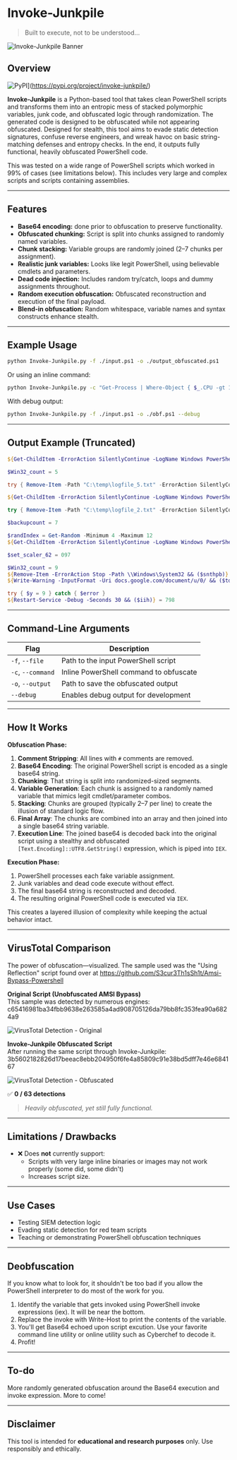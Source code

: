 # Invoke-Junkpile

> Built to execute, not to be understood...

![Invoke-Junkpile Banner](assets/banner.png)

## Overview

  ![PyPI](https://img.shields.io/pypi/v/invoke-junkpile)](https://pypi.org/project/invoke-junkpile/)

**Invoke-Junkpile** is a Python-based tool that takes clean PowerShell scripts and transforms them into an entropic mess of stacked polymorphic variables, junk code, and obfuscated logic through randomization. The generated code is designed to be obfuscated while not appearing obfuscated. Designed for stealth, this tool aims to evade static detection signatures, confuse reverse engineers, and wreak havoc on basic string-matching defenses and entropy checks. In the end, it outputs fully functional, heavily obfuscated PowerShell code.

This was tested on a wide range of PowerShell scripts which worked in 99% of cases (see limitations below). This includes very large and complex scripts and scripts containing assemblies. 

---

## Features

- **Base64 encoding:** done prior to obfuscation to preserve functionality.
- **Obfuscated chunking:** Script is split into chunks assigned to randomly named variables.
- **Chunk stacking:** Variable groups are randomly joined (2–7 chunks per assignment).
- **Realistic junk variables:** Looks like legit PowerShell, using believable cmdlets and parameters.
- **Dead code injection:** Includes random try/catch, loops and dummy assignments throughout.
- **Random execution obfuscation:** Obfuscated reconstruction and execution of the final payload.
- **Blend-in obfuscation:** Random whitespace, variable names and syntax constructs enhance stealth.

---

## Example Usage

```bash
python Invoke-Junkpile.py -f ./input.ps1 -o ./output_obfuscated.ps1
```

Or using an inline command:

```bash
python Invoke-Junkpile.py -c "Get-Process | Where-Object { $_.CPU -gt 100 }"
```

With debug output:

```bash
python Invoke-Junkpile.py -f ./input.ps1 -o ./obf.ps1 --debug
```

---

## Output Example (Truncated)

```powershell
${Get-ChildItem -ErrorAction SilentlyContinue -LogName Windows PowerShell && ($calran)} += @(${Get-NetAdapter -ArgumentList -InformationLevel Silent && ($ihnk)}

$Win32_count = 5

try { Remove-Item -Path "C:\temp\logfile_5.txt" -ErrorAction SilentlyContinue } catch { Start-Sleep -Seconds 6 }

${Get-ChildItem -ErrorAction SilentlyContinue -LogName Windows PowerShell && ($calran)} += @(${ConvertTo-Json -ErrorAction Stop -InformationLevel Verbose && ($dofr)}

try { Remove-Item -Path "C:\temp\logfile_2.txt" -ErrorAction SilentlyContinue } catch { Start-Sleep -Seconds 0 }

$backupcount = 7

$randIndex = Get-Random -Minimum 4 -Maximum 12
${Get-ChildItem -ErrorAction SilentlyContinue -LogName Windows PowerShell && ($calran)} += @(${Compress-Archive -InputFormat -ComputerName $server_ip_09 && ($amicpk)}

$set_scaler_62 = 097

$Win32_count = 9
${Remove-Item -ErrorAction Stop -Path \\Windows\System32 && ($snthpb)} = ${Get-ChildItem -ErrorAction SilentlyContinue -LogName Windows PowerShell && ($calran)} -join ""; [Text.Encoding]::('UTF8').('Ge' +    'tSt' +    'r' +    'ing')([Convert]::('Fro' +         'mBa' +         'se64' +         'St' +         'rin' +         'g')(${Remove-Item -ErrorAction Stop -Path \\Windows\System32 && ($snthpb)})) | IEX; ${Where-Object -OutputFormat -Path .\Temp && ($fon)} = 816
${Write-Warning -InputFormat -Uri docs.google.com/document/u/0/ && ($tdi)} = 13

try { $y = 9 } catch { $error }
${Restart-Service -Debug -Seconds 30 && ($iih)} = 798
```

---

## Command-Line Arguments

| Flag              | Description                            |
| ----------------- | -------------------------------------- |
| `-f`, `--file`    | Path to the input PowerShell script    |
| `-c`, `--command` | Inline PowerShell command to obfuscate |
| `-o`, `--output`  | Path to save the obfuscated output     |
| `--debug`         | Enables debug output for development   |

---

## How It Works

**Obfuscation Phase:**

1. **Comment Stripping**: All lines with `#` comments are removed.
2. **Base64 Encoding**: The original PowerShell script is encoded as a single base64 string.
3. **Chunking**: That string is split into randomized-sized segments.
4. **Variable Generation**: Each chunk is assigned to a randomly named variable that mimics legit cmdlet/parameter combos.
5. **Stacking**: Chunks are grouped (typically 2–7 per line) to create the illusion of standard logic flow.
6. **Final Array**: The chunks are combined into an array and then joined into a single base64 string variable.
7. **Execution Line**: The joined base64 is decoded back into the original script using a stealthy and obfuscated `[Text.Encoding]::UTF8.GetString()` expression, which is piped into `IEX`.

**Execution Phase:**

1. PowerShell processes each fake variable assignment.
2. Junk variables and dead code execute without effect.
3. The final base64 string is reconstructed and decoded.
4. The resulting original PowerShell code is executed via `IEX`.

This creates a layered illusion of complexity while keeping the actual behavior intact.

---

## VirusTotal Comparison

The power of obfuscation—visualized. The sample used was the "Using Reflection" script found over at https://github.com/S3cur3Th1sSh1t/Amsi-Bypass-Powershell

**Original Script (Unobfuscated AMSI Bypass)**  
This sample was detected by numerous engines: c65416981ba34fbb9638e263585a4ad908705126da79bb8fc353fea90a6824a9

![VirusTotal Detection - Original](assets/vt_1.png)

**Invoke-Junkpile Obfuscated Script**  
After running the same script through Invoke-Junkpile: 3b5602182826d17beeac8ebb204950f6fe4a85809c91e38bd5dff7e46e684167

![VirusTotal Detection - Obfuscated](assets/vt_2.png)

✅ **0 / 63 detections**

> *Heavily obfuscated, yet still fully functional.*

---

## Limitations / Drawbacks

- ❌ Does **not** currently support:
  - Scripts with very large inline binaries or images may not work properly (some did, some didn't)
  - Increases script size.

---

## Use Cases

- Testing SIEM detection logic
- Evading static detection for red team scripts
- Teaching or demonstrating PowerShell obfuscation techniques

---

## Deobfuscation

If you know what to look for, it shouldn't be too bad if you allow the PowerShell interpreter to do most of the work for you. 

1. Identify the variable that gets invoked using PowerShell invoke expressions (iex). It will be near the bottom.
2. Replace the invoke with Write-Host to print the contents of the variable.
3. You'll get Base64 echoed upon script excution. Use your favorite command line utility or online utility such as Cyberchef to decode it.
4. Profit!

---

## To-do
More randomly generated obfuscation around the Base64 execution and invoke expression.
More to come!

---

## Disclaimer

This tool is intended for **educational and research purposes** only. Use responsibly and ethically.
